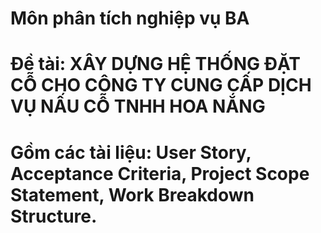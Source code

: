 # Môn phân tích nghiệp vụ BA
# Đề tài: XÂY DỰNG HỆ THỐNG ĐẶT CỖ CHO CÔNG TY CUNG CẤP DỊCH VỤ NẤU CỖ TNHH HOA NẮNG
# Gồm các tài liệu: User Story, Acceptance Criteria, Project Scope Statement, Work Breakdown Structure.
